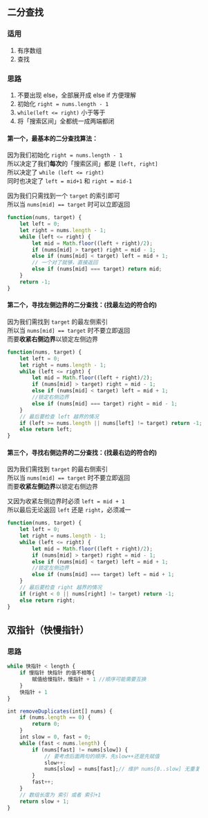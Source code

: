 ## 二分查找

### 适用
1. 有序数组
2. 查找

### 思路
1. 不要出现 else，全部展开成 else if 方便理解
2. 初始化 `right = nums.length - 1`
3. `while(left <= right)` 小于等于
4. 将「搜索区间」全都统一成两端都闭

#### 第一个，最基本的二分查找算法：

因为我们初始化 `right = nums.length - 1`  
所以决定了我们**每次**的「搜索区间」都是 `[left, right]`  
所以决定了 `while (left <= right)`  
同时也决定了 `left = mid+1` 和 `right = mid-1`  

因为我们只需找到一个 `target` 的索引即可  
所以当 `nums[mid] == target` 时可以立即返回

```javascript
function(nums, target) {
    let left = 0;
    let right = nums.length - 1;
    while (left <= right) {
        let mid = Math.floor((left + right)/2);
        if (nums[mid] > target) right = mid - 1;
        else if (nums[mid] < target) left = mid + 1;
        // 一个对了就够，直接返回
        else if (nums[mid] === target) return mid;
    }
    return -1;
}
```

#### 第二个，寻找**左侧边界**的二分查找：(找最左边的符合的)
因为我们需找到 `target` 的最左侧索引  
所以当 `nums[mid] == target` 时不要立即返回  
而要**收紧右侧边界**以锁定左侧边界

```javascript
function(nums, target) {
    let left = 0;
    let right = nums.length - 1;
    while (left <= right) {
        let mid = Math.floor((left + right)/2);
        if (nums[mid] > target) right = mid - 1;
        else if (nums[mid] < target) left = mid + 1;
        //锁定右侧边界
        else if (nums[mid] === target) right = mid - 1; 
    }
    // 最后要检查 left 越界的情况
    if (left >= nums.length || nums[left] != target) return -1;
    else return left;
}
```

#### 第三个，寻找**右侧边界**的二分查找：(找最右边的符合的)
因为我们需找到 `target` 的最右侧索引  
所以当 `nums[mid] == target` 时不要立即返回  
而要**收紧左侧边界**以锁定右侧边界  

又因为收紧左侧边界时必须 `left = mid + 1`  
所以最后无论返回 `left` 还是 `right`，必须减一  

```javascript
function(nums, target) {
    let left = 0;
    let right = nums.length - 1;
    while (left <= right) {
        let mid = Math.floor((left + right)/2);
        if (nums[mid] > target) right = mid - 1;
        else if (nums[mid] < target) left = mid + 1;
        //锁定左侧边界
        else if (nums[mid] === target) left = mid + 1; 
    }
    // 最后要检查 right 越界的情况
    if (right < 0 || nums[right] != target) return -1;
    else return right;
}
```

## 双指针（快慢指针）
### 思路
```javascript
while 快指针 < length {
    if 慢指针 快指针 的值不相等{
        赋值给慢指针，慢指针 + 1 //顺序可能需要互换
    }
    快指针 + 1
}
```

```javascript
int removeDuplicates(int[] nums) {
    if (nums.length == 0) {
        return 0;
    }
    int slow = 0, fast = 0;
    while (fast < nums.length) {
        if (nums[fast] != nums[slow]) {
            // 要考虑后面两句的顺序，先slow++还是先赋值
            slow++;
            nums[slow] = nums[fast];// 维护 nums[0..slow] 无重复
        }
        fast++;
    }
    // 数组长度为 索引 或者 索引+1
    return slow + 1;
}
```